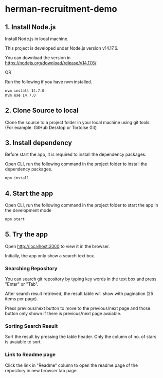 # herman-recruitment-demo

## 1. Install Node.js

Install Node.js in local machine.

This project is developed under Node.js version v14.17.6.

You can download the version in https://nodejs.org/download/release/v14.17.6/

OR

Run the following if you have nvm installed.

```sh
nvm install 14.7.0
nvm use 14.7.0
```

## 2. Clone Source to local

Clone the source to a project folder in your local machine using git tools (For example: GitHub Desktop or Tortoise Git)

## 3. Install dependency

Before start the app, it is required to install the dependency packages.

Open CLI, run the following command in the project folder to install the dependency packages.

```sh
npm install
```

## 4. Start the app

Open CLI, run the following command in the project folder to start the app in the development mode

```sh
npm start
```

## 5. Try the app

Open [http://localhost:3000](http://localhost:3000) to view it in the browser.

Initially, the app only show a search text box. 

### Searching Repository

You can search git repository by typing key words in the text box and press "Enter" or "Tab".

After search result retrieved, the result table will show with pagination (25 items per page).

Press previous/next button to move to the previous/next page and those button only shown if there is previous/next page avaiable. 

### Sorting Search Result

Sort the result by pressing the table header. Only the column of no. of stars is avaiable to sort.

### Link to Readme page

Click the link in "Readme" column to open the readme page of the repository in new browser tab page.
